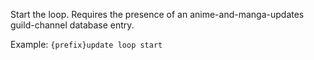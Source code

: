 Start the loop. Requires the presence of an anime-and-manga-updates guild-channel database entry.

Example: `{prefix}update loop start`
